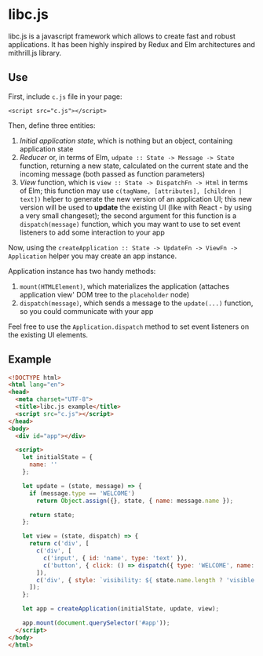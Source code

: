 # libc.js

libc.js is a javascript framework which allows to create fast and robust applications.
It has been highly inspired by Redux and Elm architectures and mithrill.js library.

## Use

First, include `c.js` file in your page:

    <script src="c.js"></script>

Then, define three entities:

1. *Initial application state*, which is nothing but an object, containing application state
2. *Reducer* or, in terms of Elm, `udpate :: State -> Message -> State` function, returning a new state, calculated on the current state and the incoming message (both passed as function parameters)
3. *View* function, which is `view :: State -> DispatchFn -> Html` in terms of Elm; this function may use `c(tagName, [attributes], [children | text])` helper to generate the new version of an application UI; this new version will be used to **update** the existing UI (like with React - by using a very small changeset); the second argument for this function is a `dispatch(message)` function, which you may want to use to set event listeners to add some interaction to your app

Now, using the `createApplication :: State -> UpdateFn -> ViewFn -> Application` helper you may create an app instance.

Application instance has two handy methods:

1. `mount(HTMLElement)`, which materializes the application (attaches application view' DOM tree to the `placeholder` node)
2. `dispatch(message)`, which sends a message to the `update(...)` function, so you could communicate with your app

Feel free to use the `Application.dispatch` method to set event listeners on the existing UI elements.

## Example

```html
<!DOCTYPE html>
<html lang="en">
<head>
  <meta charset="UTF-8">
  <title>libc.js example</title>
  <script src="c.js"></script>
</head>
<body>
  <div id="app"></div>

  <script>
    let initialState = {
      name: ''
    };

    let update = (state, message) => {
      if (message.type == 'WELCOME')
        return Object.assign({}, state, { name: message.name });

      return state;
    };

    let view = (state, dispatch) => {
      return c('div', [
        c('div', [
          c('input', { id: 'name', type: 'text' }),
          c('button', { click: () => dispatch({ type: 'WELCOME', name: document.querySelector('#name').value }) }, 'welcome')
        ]),
        c('div', { style: `visibility: ${ state.name.length ? 'visible' : 'hidden' };` }, `Hello, ${ state.name }!`)
      ]);
    };

    let app = createApplication(initialState, update, view);

    app.mount(document.querySelector('#app'));
  </script>
</body>
</html>
```
